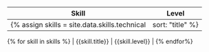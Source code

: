 | Skill | Level |
| ---- | ---- |
{% assign skills = site.data.skills.technical | sort: "title" %}
{% for skill in skills %}
| {{skill.title}} | {{skill.level}} |
{% endfor%}
